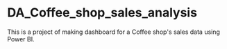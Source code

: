 # DA_Coffee_shop_sales_analysis
This is a project of making dashboard for a Coffee shop's sales data using Power BI.
